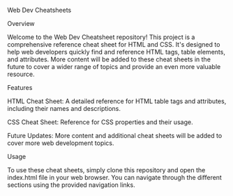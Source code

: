 Web Dev Cheatsheets

Overview

Welcome to the Web Dev Cheatsheet repository! This project is a comprehensive reference cheat sheet for HTML and CSS. It's designed to help web developers quickly find and reference HTML tags, table elements, and attributes. More content will be added to these cheat sheets in the future to cover a wider range of topics and provide an even more valuable resource.

Features

HTML Cheat Sheet: A detailed reference for HTML table tags and attributes, including their names and descriptions.

CSS Cheat Sheet: Reference for CSS properties and their usage.

Future Updates: More content and additional cheat sheets will be added to cover more web development topics.

Usage

To use these cheat sheets, simply clone this repository and open the index.html file in your web browser. You can navigate through the different sections using the provided navigation links.
